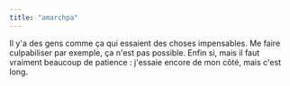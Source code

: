 ```yaml
---
title: "amarchpa"
---
```


Il y'a des gens comme ça qui essaient des choses impensables. Me faire
culpabiliser par exemple, ça n'est pas possible. Enfin si, mais il faut
vraiment beaucoup de patience : j'essaie encore de mon côté, mais c'est long.


